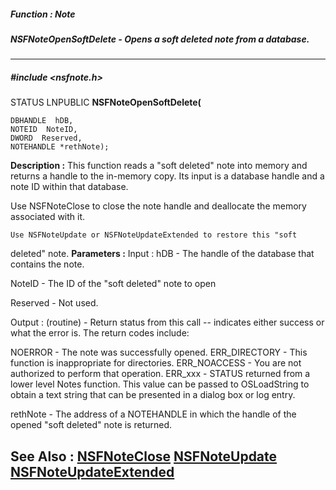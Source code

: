 ##### Function : Note
##### NSFNoteOpenSoftDelete - Opens a soft deleted note from a database.
---
##### #include <nsfnote.h>
STATUS LNPUBLIC **NSFNoteOpenSoftDelete(**

	DBHANDLE  hDB,
	NOTEID  NoteID,
	DWORD  Reserved,
	NOTEHANDLE *rethNote);
**Description :**
This function reads a "soft deleted" note into memory and returns a handle to 
the in-memory copy.  Its input is a database handle and a note ID within that 
database.  

Use NSFNoteClose to close the note handle and deallocate the memory associated 
with it.

	Use NSFNoteUpdate or NSFNoteUpdateExtended to restore this "soft 
deleted" note.
**Parameters :**
Input :
hDB  -  The handle of the database that contains the note.

NoteID  -  The ID of the "soft deleted" note to open

Reserved  -  Not used.

Output :
(routine)  -  Return status from this call -- indicates either success or what the error is. The return codes include:

NOERROR - The note was successfully opened.
ERR_DIRECTORY - This function is inappropriate for directories.
ERR_NOACCESS - You are not authorized to perform that operation.
ERR_xxx - STATUS returned from a lower level Notes function.  This value can be passed to OSLoadString to obtain a text string that can be presented in a dialog box or log entry.


rethNote  -  The address of a NOTEHANDLE in which the handle of the opened "soft deleted" note is returned.

**See Also :**
[NSFNoteClose](D:/md_files/NSFNoteClose.md)
[NSFNoteUpdate](D:/md_files/NSFNoteUpdate.md)
[NSFNoteUpdateExtended](D:/md_files/NSFNoteUpdateExtended.md)
---
